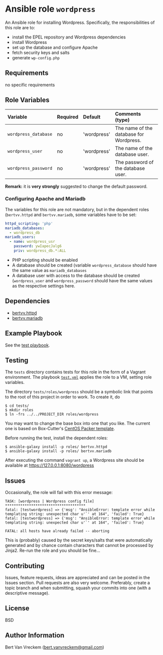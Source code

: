 # Ansible role `wordpress`

An Ansible role for installing Wordpress. Specifically, the responsibilities of this role are to:

- install the EPEL repository and Wordpress dependencies
- install Wordpress
- set up the database and configure Apache
- fetch security keys and salts
- generate `wp-config.php`

## Requirements

no specific requirements

## Role Variables

| Variable             | Required | Default     | Comments (type)                         |
| :---                 | :---     | :---        | :---                                    |
| `wordpress_database` | no       | 'wordpress' | The name of the database for Wordpress. |
| `wordpress_user`     | no       | 'wordpress' | The name of the database user.          |
| `wordpress_password` | no       | 'wordpress' | The password of the database user.      |

**Remark:** it is **very strongly** suggested to change the default password.

### Configuring Apache and Mariadb

The variables for this role are not mandatory, but in the dependent roles (`bertvv.httpd` and `bertvv.mariadb`, some variables have to be set:

```Yaml
httpd_scripting: 'php'
mariadb_databases:
  - wordpress_db
mariadb_users:
  - name: wordpress_usr
    password: ywIapecJalg6
    priv: wordpress_db.*:ALL
```

* PHP scripting should be enabled
* A database should be created (variable `wordpress_database` should have the same value as `mariadb_databases`
* A database user with access to the database should be created (`wordpress_user` and `wordpress_password` should have the same values as the respective settings here.

## Dependencies

- [bertvv.httpd](https://galaxy.ansible.com/list#/roles/3047)
- [bertvv.mariadb](https://galaxy.ansible.com/list#/roles/3518)

## Example Playbook

See the [test playbook](tests/test.yml).

## Testing

The `tests` directory contains tests for this role in the form of a Vagrant environment.  The playbook [`test.yml`](tests/test.yml) applies the role to a VM, setting role variables.

The directory `tests/roles/wordpress` should be a symbolic link that points to the root of this project in order to work. To create it, do

```ShellSession
$ cd tests/
$ mkdir roles
$ ln -frs ../../PROJECT_DIR roles/wordpress
```
You may want to change the base box into one that you like. The current one is based on Box-Cutter's [CentOS Packer template](https://github.com/boxcutter/centos).

Before running the test, install the dependent roles:

```ShellSession
$ ansible-galaxy install -p roles/ bertvv.httpd
$ ansible-galaxy install -p roles/ bertvv.mariadb
```

After executing the command `vagrant up`, a Wordpress site should be available at https://127.0.0.1:8080/wordpress

## Issues

Occasionally, the role will fail with this error message:

```
TASK: [wordpress | Wordpress config file] ************************************* 
fatal: [testwordpress] => {'msg': "AnsibleError: template error while templating string: unexpected char u'`' at 164", 'failed': True}
fatal: [testwordpress] => {'msg': "AnsibleError: template error while templating string: unexpected char u'`' at 164", 'failed': True}

FATAL: all hosts have already failed -- aborting
```

This is (probably) caused by the secret keys/salts that were automatically generated and by chance contain characters that cannot be processed by Jinja2. Re-run the role and you should be fine...

## Contributing

Issues, feature requests, ideas are appreciated and can be posted in the Issues section. Pull requests are also very welcome. Preferably, create a topic branch and when submitting, squash your commits into one (with a descriptive message).

## License

BSD

## Author Information

Bert Van Vreckem (bert.vanvreckem@gmail.com)

